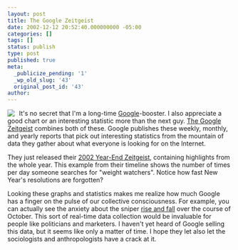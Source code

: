```yaml
---
layout: post
title: The Google Zeitgeist
date: 2002-12-12 20:52:40.000000000 -05:00
categories: []
tags: []
status: publish
type: post
published: true
meta:
  _publicize_pending: '1'
  _wp_old_slug: '43'
  original_post_id: '43'
author: 
---
```

<img src="http://www.google.com/press/zeitgeist2002/graph_weightwatchers.gif" align="left" style="margin-right:10px;" />It's no secret that I'm a long-time <a href="http://www.google.com">Google</a>-booster.  I also appreciate a good chart or an interesting statistic more than the next guy.  <a href="http://www.google.com/press/zeitgeist/archive.html">The Google Zeitgeist</a> combines both of these.  Google publishes these weekly, monthly, and yearly reports that pick out interesting statistics from the mountain of data they gather about what everyone is looking for on the Internet.

They just released their <a href="http://www.google.com/press/zeitgeist2002.html">2002 Year-End Zeitgeist</a>, containing highlights from the whole year.  This example from their timeline shows the number of times per day someone searches for "weight watchers".  Notice how fast New Year's resolutions are forgotten?

Looking these graphs and statistics makes me realize how much Google has a finger on the pulse of our collective consciousness.  For example, you can actually see the anxiety about the sniper <a href="http://www.google.com/press/zeitgeist2002/graph_sniper.gif">rise and fall</a> over the course of October.  This sort of real-time data collection would be invaluable for people like politicians and marketers.  I haven't yet heard of Google selling this data, but it seems like only a matter of time.  I hope they let also let the sociologists and anthropologists have a crack at it.
